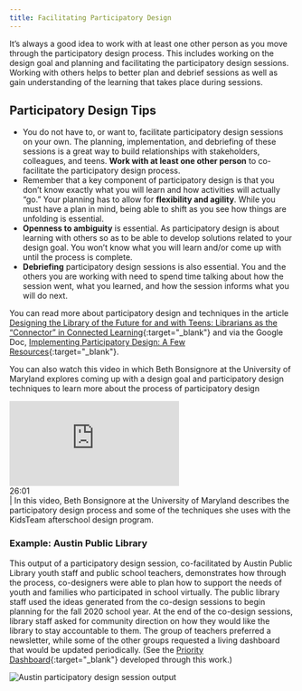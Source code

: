 ```yaml
---
title: Facilitating Participatory Design
---
```



It’s always a good idea to work with at least one other person as you move through the participatory design process.  This includes working on the design goal and planning and facilitating the participatory design sessions. Working with others helps to better plan and debrief sessions as well as gain understanding of the learning that takes place during sessions.

## Participatory Design Tips

- You do not have to, or want to, facilitate participatory design sessions on your own.  The planning, implementation, and debriefing of these sessions is a great way to build relationships with stakeholders, colleagues, and teens. **Work with at least one other person** to co-facilitate the participatory design process.
- Remember that a key component of participatory design is that you don’t know exactly what you will learn and how activities will actually “go.”  Your planning has to allow for **flexibility and agility**.  While you must have a plan in mind, being able to shift as you see how things are unfolding is essential.
- **Openness to ambiguity** is essential.  As participatory design is about learning with others so as to be able to develop solutions related to your design goal. You won’t know what you will learn and/or come up with until the process is complete.
- **Debriefing** participatory design sessions is also essential. You and the others you are working with need to spend time talking about how the session went, what you learned, and how the session informs what you will do next.


You can read more about participatory design and techniques in the article [Designing the Library of the Future for and with Teens: Librarians as the “Connector” in Connected Learning](https://www.yalsa.ala.org/jrlya/2016/06/designing-the-library-of-the-future-for-and-with-teens-librarians-as-the-connector-in-connected-learning/){:target="_blank"} and via the Google Doc, [Implementing Participatory Design: A Few Resources](https://docs.google.com/document/d/1wzohRl2wQ8S6mt2tUjgUmoK7jXBCyD9Xzg4atKMkGFk/edit){:target="_blank"}.

You can also watch this video in which Beth Bonsignore at the University of Maryland explores coming up with a design goal and participatory design techniques to learn more about the process of participatory design

<div class="callout videos" markdown="1">
<iframe src="https://www.youtube.com/embed/itJ5Em11S08" frameborder="0" allow="autoplay; encrypted-media" allowfullscreen></iframe>
<div class="videotime">26:01</div> | In this video, Beth Bonsignore at the University of Maryland describes the participatory design process and some of the techniques she uses with the KidsTeam afterschool design program.</div>


### Example: Austin Public Library 

This output of a participatory design session, co-facilitated by Austin Public Library youth staff and public school teachers, demonstrates how through the process, co-designers were able to plan how to support the needs of youth and families who participated in school virtually.  The public library staff used the ideas generated from the co-design sessions to begin planning for the fall 2020 school year. At the end of the co-design sessions, library staff asked for community direction on how they would like the library to stay accountable to them. The group of teachers preferred a newsletter, while some of the other groups requested a living dashboard that would be updated periodically. (See the [Priority Dashboard](https://docs.google.com/document/d/1b8ZuHzhcDkAM7p06xO3uyiShDJh48xrnEIci4SdNn1s/edit){:target="_blank"} developed through this work.) 

<img src="{{ site.baseurl }}/img/designing-services/austin-pd.png" ALT="Austin participatory design session output"/>



